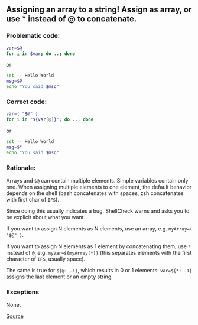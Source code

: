 ## Assigning an array to a string! Assign as array, or use * instead of @ to concatenate.

### Problematic code:

```sh
var=$@
for i in $var; do ..; done
```

or

```sh
set -- Hello World
msg=$@
echo "You said $msg"
```

### Correct code:

```sh
var=( "$@" )
for i in "${var[@]}"; do ..; done
```

or

```sh
set -- Hello World
msg=$*
echo "You said $msg"
```

### Rationale:

Arrays and `$@` can contain multiple elements. Simple variables contain only one. When assigning multiple elements to one element, the default behavior depends on the shell (bash concatenates with spaces, zsh concatenates with first char of `IFS`).

Since doing this usually indicates a bug, ShellCheck warns and asks you to be explicit about what you want.

If you want to assign N elements as N elements, use an array, e.g. `myArray=( "$@" )`.

If you want to assign N elements as 1 element by concatenating them, use `*` instead of `@`, e.g. `myVar=${myArray[*]}` (this separates elements with the first character of `IFS`, usually space).

The same is true for `${@: -1}`, which results in 0 or 1 elements: `var=${*: -1}` assigns the last element or an empty string.

### Exceptions

None.

[Source](https://github.com/koalaman/shellcheck/wiki/SC2124)

